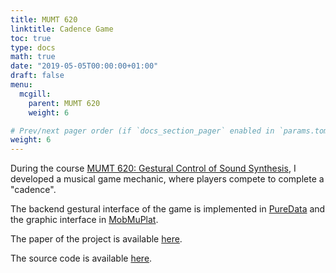 ```yaml
---
title: MUMT 620
linktitle: Cadence Game
toc: true
type: docs
math: true
date: "2019-05-05T00:00:00+01:00"
draft: false
menu:
  mcgill:
    parent: MUMT 620
    weight: 6

# Prev/next pager order (if `docs_section_pager` enabled in `params.toml`)
weight: 6
---
```


During the course [MUMT 620: Gestural Control of Sound Synthesis](https://www.mcgill.ca/study/2020-2021/courses/mumt-620), I developed a musical game mechanic, where players compete to complete a "cadence".

The backend gestural interface of the game is implemented in [PureData](https://puredata.info/) and the graphic interface in [MobMuPlat](http://danieliglesia.com/mobmuplat/).

The paper of the project is available [here](https://zenodo.org/record/2554665#.X5LY9JpE160).

The source code is available [here](https://github.com/napulen/tictacchord).
